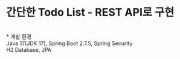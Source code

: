 # 간단한 Todo List - REST API로 구현
</br>
* 개발 환경 </br>
Java 17(JDK 17), Spring Boot 2.7.5, Spring Security</br>
H2 Database, JPA
